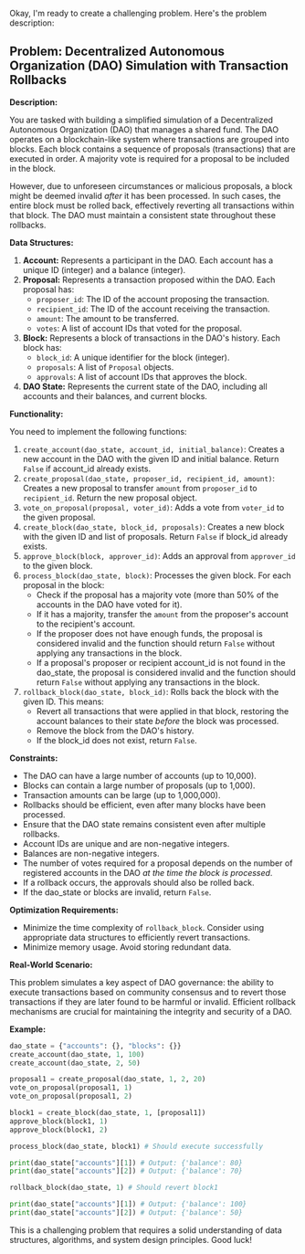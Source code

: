 Okay, I'm ready to create a challenging problem. Here's the problem description:

## Problem: Decentralized Autonomous Organization (DAO) Simulation with Transaction Rollbacks

**Description:**

You are tasked with building a simplified simulation of a Decentralized Autonomous Organization (DAO) that manages a shared fund. The DAO operates on a blockchain-like system where transactions are grouped into blocks. Each block contains a sequence of proposals (transactions) that are executed in order. A majority vote is required for a proposal to be included in the block.

However, due to unforeseen circumstances or malicious proposals, a block might be deemed invalid *after* it has been processed. In such cases, the entire block must be rolled back, effectively reverting all transactions within that block. The DAO must maintain a consistent state throughout these rollbacks.

**Data Structures:**

1.  **Account:** Represents a participant in the DAO. Each account has a unique ID (integer) and a balance (integer).
2.  **Proposal:** Represents a transaction proposed within the DAO. Each proposal has:
    *   `proposer_id`: The ID of the account proposing the transaction.
    *   `recipient_id`: The ID of the account receiving the transaction.
    *   `amount`: The amount to be transferred.
    *   `votes`: A list of account IDs that voted for the proposal.
3.  **Block:** Represents a block of transactions in the DAO's history. Each block has:
    *   `block_id`: A unique identifier for the block (integer).
    *   `proposals`: A list of `Proposal` objects.
    *   `approvals`: A list of account IDs that approves the block.
4.  **DAO State:** Represents the current state of the DAO, including all accounts and their balances, and current blocks.

**Functionality:**

You need to implement the following functions:

1.  `create_account(dao_state, account_id, initial_balance)`: Creates a new account in the DAO with the given ID and initial balance. Return `False` if account_id already exists.
2.  `create_proposal(dao_state, proposer_id, recipient_id, amount)`: Creates a new proposal to transfer `amount` from `proposer_id` to `recipient_id`. Return the new proposal object.
3.  `vote_on_proposal(proposal, voter_id)`: Adds a vote from `voter_id` to the given proposal.
4.  `create_block(dao_state, block_id, proposals)`: Creates a new block with the given ID and list of proposals.  Return `False` if block_id already exists.
5.  `approve_block(block, approver_id)`: Adds an approval from `approver_id` to the given block.
6.  `process_block(dao_state, block)`: Processes the given block. For each proposal in the block:
    *   Check if the proposal has a majority vote (more than 50% of the accounts in the DAO have voted for it).
    *   If it has a majority, transfer the `amount` from the proposer's account to the recipient's account.
    *   If the proposer does not have enough funds, the proposal is considered invalid and the function should return `False` without applying any transactions in the block.
    *   If a proposal's proposer or recipient account_id is not found in the dao_state, the proposal is considered invalid and the function should return `False` without applying any transactions in the block.
7.  `rollback_block(dao_state, block_id)`: Rolls back the block with the given ID. This means:
    *   Revert all transactions that were applied in that block, restoring the account balances to their state *before* the block was processed.
    *   Remove the block from the DAO's history.
    *   If the block_id does not exist, return `False`.

**Constraints:**

*   The DAO can have a large number of accounts (up to 10,000).
*   Blocks can contain a large number of proposals (up to 1,000).
*   Transaction amounts can be large (up to 1,000,000).
*   Rollbacks should be efficient, even after many blocks have been processed.
*   Ensure that the DAO state remains consistent even after multiple rollbacks.
*   Account IDs are unique and are non-negative integers.
*   Balances are non-negative integers.
*   The number of votes required for a proposal depends on the number of registered accounts in the DAO *at the time the block is processed*.
*   If a rollback occurs, the approvals should also be rolled back.
*   If the dao_state or blocks are invalid, return `False`.

**Optimization Requirements:**

*   Minimize the time complexity of `rollback_block`.  Consider using appropriate data structures to efficiently revert transactions.
*   Minimize memory usage. Avoid storing redundant data.

**Real-World Scenario:**

This problem simulates a key aspect of DAO governance: the ability to execute transactions based on community consensus and to revert those transactions if they are later found to be harmful or invalid.  Efficient rollback mechanisms are crucial for maintaining the integrity and security of a DAO.

**Example:**

```python
dao_state = {"accounts": {}, "blocks": {}}
create_account(dao_state, 1, 100)
create_account(dao_state, 2, 50)

proposal1 = create_proposal(dao_state, 1, 2, 20)
vote_on_proposal(proposal1, 1)
vote_on_proposal(proposal1, 2)

block1 = create_block(dao_state, 1, [proposal1])
approve_block(block1, 1)
approve_block(block1, 2)

process_block(dao_state, block1) # Should execute successfully

print(dao_state["accounts"][1]) # Output: {'balance': 80}
print(dao_state["accounts"][2]) # Output: {'balance': 70}

rollback_block(dao_state, 1) # Should revert block1

print(dao_state["accounts"][1]) # Output: {'balance': 100}
print(dao_state["accounts"][2]) # Output: {'balance': 50}
```

This is a challenging problem that requires a solid understanding of data structures, algorithms, and system design principles. Good luck!
